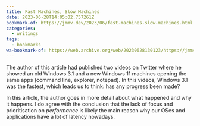 ```yaml
---
title: Fast Machines, Slow Machines
date: 2023-06-28T14:05:02.757261Z
bookmark-of: https://jmmv.dev/2023/06/fast-machines-slow-machines.html
categories:
  - writings
tags:
  - bookmarks
wa-bookmark-of: https://web.archive.org/web/20230628130123/https://jmmv.dev/2023/06/fast-machines-slow-machines.html
---
```


The author of this article had published two videos on Twitter where he showed an old Windows 3.1 and a new Windows 11 machines opening the same apps (command line, explorer, notepad). In this videos, Windows 3.1 was the fastest, which leads us to think: has any progress been made?

In this article, the author goes in more detail about what happened and why it happens. I do agree with the conclusion that the lack of focus and prioritisation on _performance_ is likely the main reason why our OSes and applications have a lot of latency nowadays.
